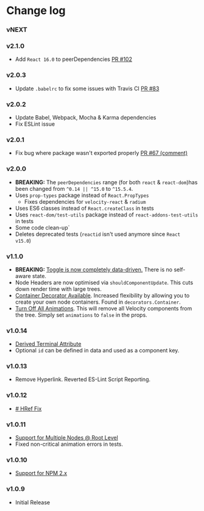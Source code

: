 # Change log

### vNEXT

### v2.1.0
- Add `React 16.0` to peerDependencies [PR #102](https://github.com/alexcurtis/react-treebeard/pull/102)

### v2.0.3
- Update `.babelrc` to fix some issues with Travis CI [PR #83](https://github.com/alexcurtis/react-treebeard/pull/83)

### v2.0.2
- Update Babel, Webpack, Mocha & Karma dependencies
- Fix ESLint issue

### v2.0.1
- Fix bug where package wasn't exported properly [PR #67 (comment)](https://github.com/alexcurtis/react-treebeard/pull/67#issuecomment-312475622)

### v2.0.0
- **BREAKING:** The `peerDependencies` range (for both `react` & `react-dom`)has been changed from `^0.14 || ^15.0` to `^15.5.4`.
- Uses `prop-types` package instead of `React.PropTypes`
    - Fixes dependencies for `velocity-react` & `radium`
- Uses ES6 classes instead of `React.createClass` in tests
- Uses `react-dom/test-utils` package instead of `react-addons-test-utils` in tests
- Some code clean-up`
- Deletes deprecated tests (`reactid` isn't used anymore since `React v15.0`)

### v1.1.0
- **BREAKING:** [Toggle is now completely data-driven.](https://github.com/alexcurtis/react-treebeard/issues/14) There is no self-aware state.
- Node Headers are now optimised via `shouldComponentUpdate`. This cuts down render time with large trees.
- [Container Decorator Available](https://github.com/alexcurtis/react-treebeard/issues/9). Increased flexibility by allowing you to create your own node containers. Found in `decorators.Container`.
- [Turn Off All Animations](https://github.com/alexcurtis/react-treebeard/issues/15). This will remove all Velocity components from the tree. Simply set `animations` to `false` in the props.

### v1.0.14
- [Derived Terminal Attribute](https://github.com/alexcurtis/react-treebeard/issues/11)
- Optional `id` can be defined in data and used as a component key.

### v1.0.13
- Remove Hyperlink. Reverted ES-Lint Script Reporting.

### v1.0.12
- [# HRef Fix](https://github.com/alexcurtis/react-treebeard/issues/6)

### v1.0.11
- [Support for Multiple Nodes @ Root Level](https://github.com/alexcurtis/react-treebeard/issues/4)
- Fixed non-critical animation errors in tests.

### v1.0.10
- [Support for NPM 2.x](https://github.com/alexcurtis/react-treebeard/issues/1)

### v1.0.9
- Initial Release
